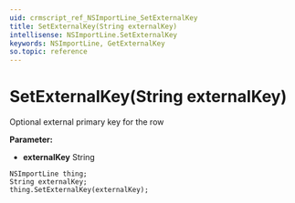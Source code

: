 ```yaml
---
uid: crmscript_ref_NSImportLine_SetExternalKey
title: SetExternalKey(String externalKey)
intellisense: NSImportLine.SetExternalKey
keywords: NSImportLine, GetExternalKey
so.topic: reference
---
```


# SetExternalKey(String externalKey)

Optional external primary key for the row

**Parameter:** 
* **externalKey** String

```crmscript
NSImportLine thing;
String externalKey;
thing.SetExternalKey(externalKey);
```

